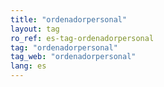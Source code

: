 ```yaml
---
title: "ordenadorpersonal"
layout: tag
ro_ref: es-tag-ordenadorpersonal
tag: "ordenadorpersonal"
tag_web: "ordenadorpersonal"
lang: es
---
```

